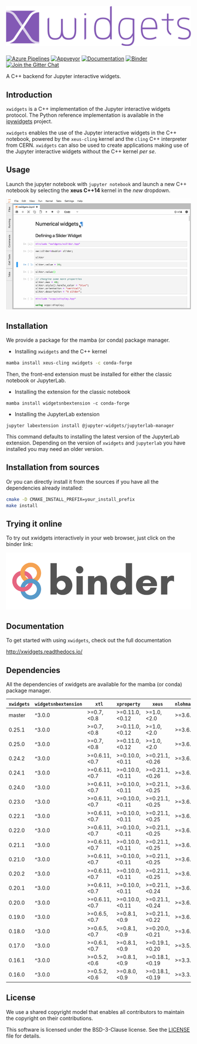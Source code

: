 # ![xwidgets](docs/source/xwidgets.svg)

[![Azure Pipelines](https://dev.azure.com/jupyter-xeus/jupyter-xeus/_apis/build/status/jupyter-xeus.xwidgets?branchName=master)](https://dev.azure.com/jupyter-xeus/jupyter-xeus/_build/latest?definitionId=6&branchName=master)
[![Appveyor](https://ci.appveyor.com/api/projects/status/kjoatvulm28dpr3r?svg=true)](https://ci.appveyor.com/project/jupyter-xeus/xwidgets)
[![Documentation](http://readthedocs.org/projects/xwidgets/badge/?version=latest)](https://xwidgets.readthedocs.io/en/latest/?badge=latest)
[![Binder](https://img.shields.io/badge/launch-binder-brightgreen.svg)](https://mybinder.org/v2/gh/jupyter-xeus/xwidgets/stable?filepath=notebooks/xwidgets.ipynb)
[![Join the Gitter Chat](https://badges.gitter.im/Join%20Chat.svg)](https://gitter.im/QuantStack/Lobby?utm_source=badge&utm_medium=badge&utm_campaign=pr-badge&utm_content=badge)

A C++ backend for Jupyter interactive widgets.

## Introduction

`xwidgets` is a C++ implementation of the Jupyter interactive widgets protocol.
The Python reference implementation is available in the
[ipywidgets](https://github.com/jupyter-widgets/ipywidgets) project.

`xwidgets` enables the use of the Jupyter interactive widgets in the C++
notebook, powered by the `xeus-cling` kernel and the `cling` C++ interpreter
from CERN. `xwidgets` can also be used to create applications making use of the
Jupyter interactive widgets without the C++ kernel *per se*.

## Usage

Launch the jupyter notebook with `jupyter notebook` and launch a new C++
notebook by selecting the **xeus C++14** kernel in the *new* dropdown.

![Widgets](widgets.gif)

## Installation

We provide a package for the mamba (or conda) package manager.

- Installing `xwidgets` and the C++ kernel

```bash
mamba install xeus-cling xwidgets -c conda-forge
```

Then, the front-end extension must be installed for either the classic notebook
or JupyterLab.

- Installing the extension for the classic notebook

```
mamba install widgetsnbextension -c conda-forge
```

- Installing the JupyterLab extension

```
jupyter labextension install @jupyter-widgets/jupyterlab-manager
```

This command defaults to installing the latest version of the JupyterLab
extension. Depending on the version of `xwidgets` and `jupyterlab` you have
installed you may need an older version.

## Installation from sources

Or you can directly install it from the sources if you have all the
dependencies already installed:

```bash
cmake -D CMAKE_INSTALL_PREFIX=your_install_prefix
make install
```

## Trying it online

To try out xwidgets interactively in your web browser, just click on the binder
link:

[![Binder](binder-logo.svg)](https://mybinder.org/v2/gh/jupyter-xeus/xwidgets/stable?filepath=notebooks/xwidgets.ipynb)

## Documentation

To get started with using `xwidgets`, check out the full documentation

http://xwidgets.readthedocs.io/

## Dependencies

All the dependencies of xwidgets are available for the mamba (or conda) package manager.

| `xwidgets` | `widgetsnbextension`  |     `xtl`       | `xproperty`    | `xeus`          | `nlohmann_json` |
|------------|-----------------------|-----------------|----------------|-----------------|-----------------|
|  master    |      ^3.0.0           |  >=0.7,<0.8     | >=0.11.0,<0.12 | >=1.0,<2.0      | >=3.6.1,<4.0    |
|  0.25.1    |      ^3.0.0           |  >=0.7,<0.8     | >=0.11.0,<0.12 | >=1.0,<2.0      | >=3.6.1,<4.0    |
|  0.25.0    |      ^3.0.0           |  >=0.7,<0.8     | >=0.11.0,<0.12 | >=1.0,<2.0      | >=3.6.1,<4.0    |
|  0.24.2    |      ^3.0.0           |  >=0.6.11,<0.7  | >=0.10.0,<0.11 | >=0.21.1,<0.26  | >=3.6.1,<4.0    |
|  0.24.1    |      ^3.0.0           |  >=0.6.11,<0.7  | >=0.10.0,<0.11 | >=0.21.1,<0.26  | >=3.6.1,<4.0    |
|  0.24.0    |      ^3.0.0           |  >=0.6.11,<0.7  | >=0.10.0,<0.11 | >=0.21.1,<0.25  | >=3.6.1,<4.0    |
|  0.23.0    |      ^3.0.0           |  >=0.6.11,<0.7  | >=0.10.0,<0.11 | >=0.21.1,<0.25  | >=3.6.1,<4.0    |
|  0.22.1    |      ^3.0.0           |  >=0.6.11,<0.7  | >=0.10.0,<0.11 | >=0.21.1,<0.25  | >=3.6.1,<4.0    |
|  0.22.0    |      ^3.0.0           |  >=0.6.11,<0.7  | >=0.10.0,<0.11 | >=0.21.1,<0.25  | >=3.6.1,<4.0    |
|  0.21.1    |      ^3.0.0           |  >=0.6.11,<0.7  | >=0.10.0,<0.11 | >=0.21.1,<0.25  | >=3.6.1,<4.0    |
|  0.21.0    |      ^3.0.0           |  >=0.6.11,<0.7  | >=0.10.0,<0.11 | >=0.21.1,<0.25  | >=3.6.1,<4.0    |
|  0.20.2    |      ^3.0.0           |  >=0.6.11,<0.7  | >=0.10.0,<0.11 | >=0.21.1,<0.25  | >=3.6.1,<4.0    |
|  0.20.1    |      ^3.0.0           |  >=0.6.11,<0.7  | >=0.10.0,<0.11 | >=0.21.1,<0.24  | >=3.6.1,<4.0    |
|  0.20.0    |      ^3.0.0           |  >=0.6.11,<0.7  | >=0.10.0,<0.11 | >=0.21.1,<0.24  | >=3.6.1,<4.0    |
|  0.19.0    |      ^3.0.0           |  >=0.6.5,<0.7   | >=0.8.1,<0.9   | >=0.21.1,<0.22  | >=3.6.1,<4.0    |
|  0.18.0    |      ^3.0.0           |  >=0.6.5,<0.7   | >=0.8.1,<0.9   | >=0.20.0,<0.21  | >=3.6.1,<4.0    |
|  0.17.0    |      ^3.0.0           |  >=0.6.1,<0.7   | >=0.8.1,<0.9   | >=0.19.1,<0.20  | >=3.5.0,<4.0    |
|  0.16.1    |      ^3.0.0           |  >=0.5.2,<0.6   | >=0.8.1,<0.9   | >=0.18.1,<0.19  | >=3.3.0,<4.0    |
|  0.16.0    |      ^3.0.0           |  >=0.5.2,<0.6   | >=0.8.0,<0.9   | >=0.18.1,<0.19  | >=3.3.0,<4.0    |

## License

We use a shared copyright model that enables all contributors to maintain the
copyright on their contributions.

This software is licensed under the BSD-3-Clause license.
See the [LICENSE](LICENSE) file for details.
